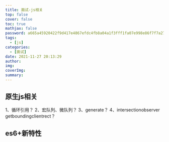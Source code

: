 ```yaml
---
title: 面试-js相关
top: false
cover: false
toc: true
mathjax: false
password: a665a45920422f9d417e4867efdc4fb8a04a1f3fff1fa07e998e86f7f7a27ae3
tags:
  - [js]
categories:
  - [面试]
date: 2021-11-27 20:13:29
author:
img:
coverImg:
summary:
---
```


## 原生js相关

1、循环引用？
2、宏队列、微队列？
3、generate？
4、intersectionobserver getboundingclientrect？

## es6+新特性

